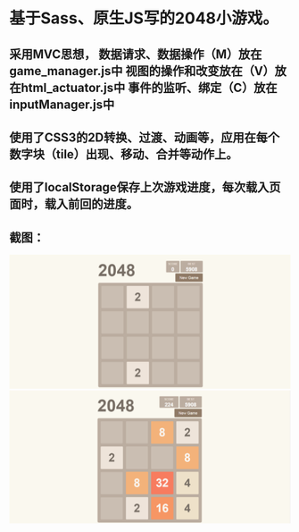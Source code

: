 基于Sass、原生JS写的2048小游戏。
====================
采用MVC思想，
数据请求、数据操作（M）放在game_manager.js中
视图的操作和改变放在（V）放在html_actuator.js中
事件的监听、绑定（C）放在inputManager.js中
---------------------
使用了CSS3的2D转换、过渡、动画等，应用在每个数字块（tile）出现、移动、合并等动作上。
---------------------
使用了localStorage保存上次游戏进度，每次载入页面时，载入前回的进度。
---------------------
截图：
---------------------
![image](https://github.com/wzkacxl/AwesomeGame2048/blob/master/image/screenshutshot1.png)
![image](https://github.com/wzkacxl/AwesomeGame2048/blob/master/image/screenshutshot2.png)

